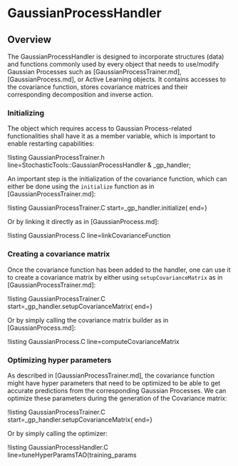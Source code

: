 # GaussianProcessHandler

## Overview

The GaussianProcessHandler is designed to incorporate structures (data) and
functions commonly used by every object that needs to use/modify Gaussian Processes
such as [GaussianProcessTrainer.md], [GaussianProcess.md], or Active
Learning objects. It contains accesses to the covariance function, stores covariance matrices
and their corresponding decomposition and inverse action.

### Initializing

The object which requires access to Gaussian Process-related functionalities shall
have it as a member variable, which is important to enable restarting capabilities:

!listing GaussianProcessTrainer.h line=StochasticTools::GaussianProcessHandler & _gp_handler;

An important step is the initialization of the covariance function, which can
either be done using the `initialize` function as in [GaussianProcessTrainer.md]:

!listing GaussianProcessTrainer.C start=_gp_handler.initialize(
                                  end=}

Or by linking it directly as in [GaussianProcess.md]:

!listing GaussianProcess.C line=linkCovarianceFunction

### Creating a covariance matrix

Once the covariance function has been added to the handler, one can use it to
create a covariance matrix by either using `setupCovarianceMatrix` as in
[GaussianProcessTrainer.md]:

!listing GaussianProcessTrainer.C start=_gp_handler.setupCovarianceMatrix(
                                  end=}

Or by simply calling the covariance matrix builder as in [GaussianProcess.md]:

!listing GaussianProcess.C line=computeCovarianceMatrix

### Optimizing hyper parameters

As described in [GaussianProcessTrainer.md], the covariance function might
have hyper parameters that need to be optimized to be able to get accurate
predictions from the corresponding Gaussian Processes. We can optimize these
parameters during the generation of the Covariance matrix:

!listing GaussianProcessTrainer.C start=_gp_handler.setupCovarianceMatrix( end=}

Or by simply calling the optimizer:

!listing GaussianProcessHandler.C line=tuneHyperParamsTAO(training_params

